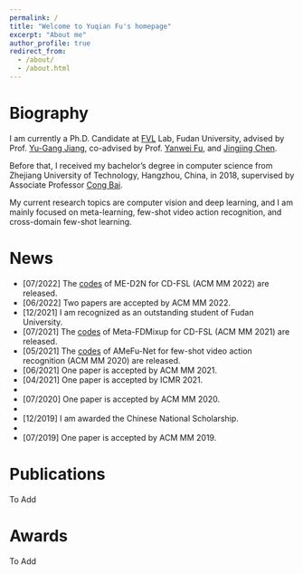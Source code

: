 ```yaml
---
permalink: /
title: "Welcome to Yuqian Fu's homepage"
excerpt: "About me"
author_profile: true
redirect_from: 
  - /about/
  - /about.html
---
```


Biography
======
<p>I am currently a Ph.D. Candidate at <a href="https://fvl.fudan.edu.cn">FVL</a> Lab, Fudan University, advised by Prof. <a href="https://fvl.fudan.edu.cn/people/yugangjiang">Yu-Gang Jiang</a>, co-advised by Prof. <a href="https://yanweifu.github.io/">Yanwei Fu</a>, and <a href="http://vireo.cs.cityu.edu.hk/jingjing">Jingjing Chen</a>.<p>
<p>Before that, I received my bachelor’s degree in computer science from Zhejiang University of Technology, Hangzhou, China, in 2018, supervised by Associate Professor <a href ="http://www.homepage.zjut.edu.cn/congbai/">Cong Bai</a>.<p>

<p>My current research topics are computer vision and deep learning, and I am mainly focused on meta-learning, few-shot video action recognition, and cross-domain few-shot learning.<p>


News
======
<ul>
  <li>[07/2022] The <a href ="https://github.com/lovelyqian/ME-D2N_for_CDFSL">codes</a> of ME-D2N for CD-FSL (ACM MM 2022) are released.</li>
  <li>[06/2022] Two papers are accepted by ACM MM 2022.</li>
  <li>[12/2021] I am recognized as an outstanding student of Fudan University.</li>
  <li>[07/2021] The <a href ="https://github.com/lovelyqian/Meta-FDMixup">codes</a> of Meta-FDMixup for CD-FSL (ACM MM 2021) are released.</li>
  <li>[05/2021] The <a href ="https://github.com/lovelyqian/AMeFu-Net">codes</a> of AMeFu-Net for few-shot video action recognition (ACM MM 2020) are released.</li>
  <li>[06/2021] One paper is accepted by ACM MM 2021.</li>
  <li>[04/2021] One paper is accepted by ICMR 2021.<li>
  <li>[07/2020] One paper is accepted by ACM MM 2020.<li>
  <li>[12/2019] I am awarded the Chinese National Scholarship.<li>
  <li>[07/2019] One paper is accepted by ACM MM 2019.
</ul>





Publications
======
To Add

Awards
======
To Add


